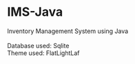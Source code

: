 # IMS-Java

Inventory Management System using Java <br> <br>
Database used: Sqlite <br>
Theme used: FlatLightLaf
